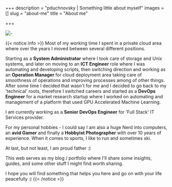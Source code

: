 +++
description = "pduchnovsky | Something little about myself"
images = []
slug = "about-me"
title = "About me"

+++

![-](photos/pc.jpg "this is where the magic happens")

{{< notice info >}}
Most of my working time I spent in a private cloud area where over the years I moved between several different positions.

Starting as a **System Administrator** where I took care of storage and Unix systems, and later on moving to an **ICT Engineer** role where I was automating and developing scripts, then switching direction and working as an **Operation Manager** for cloud deployment area taking care of smoothness of operations and improving processes among of other things.  
After some time I decided that wasn't for me and I decided to go back to my 'technical' roots, therefore I switched careers and started as a **DevOps Engineer** for a market research startup where I worked on automating and management of a platform that used GPU Accelerated Machine Learning.

I am currently working as a **Senior DevOps Engineer** for 'Full Stack' IT Services provider.

For my personal hobbies - I could say I am also a huge Nerd into computers, an **avid Gamer** and finally a **Hobbyist Photographer** with over 10 years of experience. When it comes to sports, I like to run and sometimes ski.

At last, but not least, I am proud father :)

This web serves as my blog / portfolio where I'll share some insights, guides, and some other stuff I might find worth sharing.

I hope you will find something that helps you here and go on with your life peacefully :)
{{< /notice >}}
